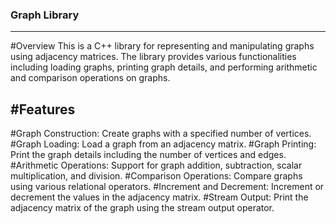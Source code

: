 ### Graph Library
----------------------------------------------------------------------
#Overview
This is a C++ library for representing and manipulating graphs using adjacency matrices. The library provides various functionalities including loading   graphs, printing graph details, and performing arithmetic and comparison operations on graphs.

#Features
------------------------------------------------------------------------
  #Graph Construction: Create graphs with a specified number of vertices.
  #Graph Loading: Load a graph from an adjacency matrix.
  #Graph Printing: Print the graph details including the number of vertices and edges.
  #Arithmetic Operations: Support for graph addition, subtraction, scalar multiplication, and division.
  #Comparison Operations: Compare graphs using various relational operators.
  #Increment and Decrement: Increment or decrement the values in the adjacency matrix.
  #Stream Output: Print the adjacency matrix of the graph using the stream output operator.
